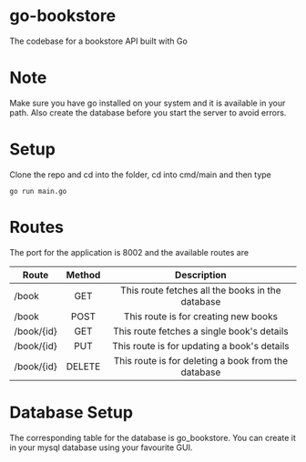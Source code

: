 # go-bookstore
The codebase for a bookstore API built with Go

# Note
Make sure you have go installed on your system and it is available in your path. Also create the database before you start the server to avoid errors.

# Setup
Clone the repo and cd into the folder, cd into cmd/main and then type 

``
go run main.go
``

# Routes
The port for the application is 8002 and the available routes are

|   Route       |   Method      |     Description         |
| ------------- |:-------------:| :---------------------: |
|   /book       |   GET         | This route fetches all the books in the database |
|   /book       |   POST        | This route is for creating new books |
|   /book/{id}  |   GET         | This route fetches a single book's details |
|   /book/{id}  |   PUT         | This route is for updating a book's details |
|   /book/{id}  |   DELETE      | This route is for deleting a book from the database |

# Database Setup
The corresponding table for the database is go_bookstore. You can create it in your mysql database using your favourite GUI.
